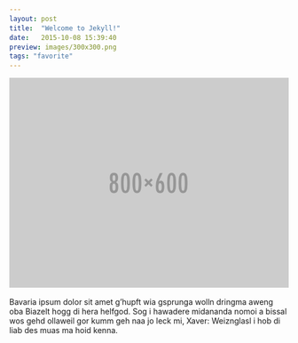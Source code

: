 ```yaml
---
layout: post
title:  "Welcome to Jekyll!"
date:   2015-10-08 15:39:40
preview: images/300x300.png
tags: "favorite"
---
```


![Picture 1](images/800x600.png)

Bavaria ipsum dolor sit amet g’hupft wia gsprunga wolln dringma aweng oba Biazelt hogg di hera helfgod. Sog i hawadere midananda nomoi a bissal wos gehd ollaweil gor kumm geh naa jo leck mi, Xaver: Weiznglasl i hob di liab des muas ma hoid kenna.
